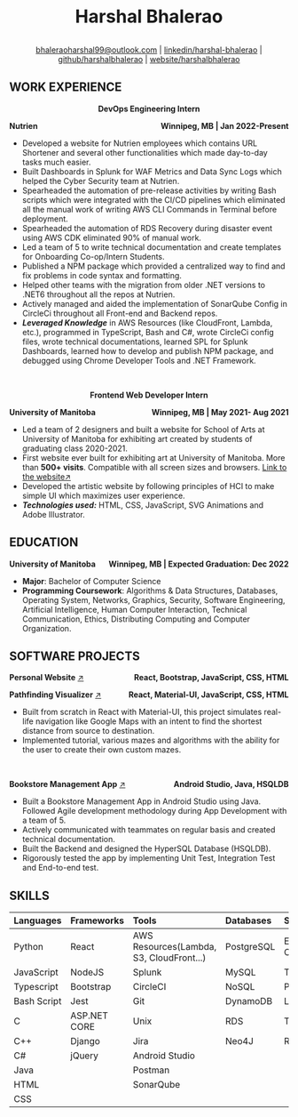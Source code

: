 

<p align="center" style="font-weight:bold; font-size: xx-large;">Harshal Bhalerao</p>
<p align="center">
  <span>
    <a href="mailto: bhaleraoharshal99@outlook.com">bhaleraoharshal99@outlook.com</a> |
    <a href="https://ca.linkedin.com/in/harshal-bhalerao-a6072a1b0">linkedin/harshal-bhalerao</a> |
    <a href="https://github.com/HarshalBhalerao">github/harshalbhalerao</a> |
    <a href="https://harshalbhalerao.github.io/Website/">website/harshalbhalerao</a>
  </span>
</p>

## WORK EXPERIENCE

<p align="center" style="font-weight:bold;">DevOps Engineering Intern</p>

<span style="font-weight: bold;">Nutrien</span><span style="float: right; font-weight: bold;">Winnipeg, MB | Jan 2022-Present</span>

- Developed a website for Nutrien employees which contains URL Shortener and several other functionalities which made day-to-day tasks much easier.
- Built Dashboards in Splunk for WAF Metrics and Data Sync Logs which helped the Cyber Security team at Nutrien.
- Spearheaded the automation of pre-release activities by writing Bash scripts which were integrated with the CI/CD pipelines which eliminated all the manual work of writing AWS CLI Commands in Terminal before deployment.
- Spearheaded the automation of RDS Recovery during disaster event using AWS CDK eliminated 90% of manual work.
- Led a team of 5 to write technical documentation and create templates for Onboarding Co-op/Intern Students.
- Published a NPM package which provided a centralized way to find and fix problems in code syntax and formatting.
- Helped other teams with the migration from older .NET versions to .NET6 throughout all the repos at Nutrien.
- Actively managed and aided the implementation of SonarQube Config in CircleCi throughout all Front-end and Backend repos.
- ***Leveraged Knowledge*** in AWS Resources (like CloudFront, Lambda, etc.), programmed in TypeScript, Bash and C#, wrote CircleCi config files, wrote technical documentations, learned SPL for Splunk Dashboards, learned how to develop and publish NPM package, and debugged using Chrome Developer Tools and .NET Framework.

<br />

<p align="center" style="font-weight:bold;">Frontend Web Developer Intern</p>

<span style="font-weight: bold;">University of Manitoba</span><span style="float: right; font-weight: bold;">Winnipeg, MB | May 2021- Aug 2021</span>
- Led a team of 2 designers and built a website for School of Arts at University of Manitoba for exhibiting art created by students of graduating class 2020-2021.
- First website ever built for exhibiting art at University of Manitoba. More than **500+ visits**. Compatible with all screen sizes and browsers. [Link to the website↗️](https://www.soaexhibitions.ca)
- Developed the artistic website by following principles of HCI to make simple UI which maximizes user experience.
- ***Technologies used:*** HTML, CSS, JavaScript, SVG Animations and Adobe Illustrator.


## EDUCATION

<span style="font-weight: bold;">University of Manitoba</span><span style="float: right; font-weight: bold;">Winnipeg, MB | Expected Graduation: Dec 2022</span>
- **Major**: Bachelor of Computer Science
- **Programming Coursework**: Algorithms & Data Structures, Databases, Operating System, Networks, Graphics, Security, Software Engineering, Artificial Intelligence, Human Computer Interaction, Technical Communication, Ethics, Distributing Computing and Computer Organization.


## SOFTWARE PROJECTS
<span style="font-weight: bold;">Personal Website</span> [↗️](https://harshalbhalerao.github.io/Website/)
<span style="float: right; font-weight:bold;">React, Bootstrap, JavaScript, CSS, HTML</span>
<br />

<span style="font-weight: bold;">Pathfinding Visualizer</span> [↗️](https://harshalbhalerao.github.io/PathVisualizerV2/)
<span style="float: right; font-weight:bold;">React, Material-UI, JavaScript, CSS, HTML</span>

-  Built from scratch in React with Material-UI, this project simulates real-life navigation like Google Maps with an intent to find the shortest distance from source to destination.
- Implemented tutorial, various mazes and algorithms with the ability for the user to create their own custom mazes.
<br />

<span style="font-weight: bold;">Bookstore Management App</span> [↗️](https://github.com/HarshalBhalerao/BookStore-App)
<span style="float: right; font-weight:bold;">Android Studio, Java, HSQLDB</span>
- Built a Bookstore Management App in Android Studio using Java. Followed Agile development methodology during App Development with a team of 5.
- Actively communicated with teammates on regular basis and created technical documentation.
- Built the Backend and designed the HyperSQL Database (HSQLDB).
- Rigorously tested the app by implementing Unit Test, Integration Test and End-to-end test.


## SKILLS

| Languages  | Frameworks          | Tools                                   | Databases              | Soft Skills           |
|:-----------|:--------------------|:----------------------------------------|:-----------------------|:----------------------|
| Python     | React               | AWS Resources(Lambda, S3, CloudFront...)| PostgreSQL             | Effective Communicator|
| JavaScript | NodeJS              | Splunk                                  | MySQL                  | Technical Writer      |
| Typescript | Bootstrap           | CircleCI                                | NoSQL                  | Public Speaker        |
| Bash Script| Jest                | Git                                     | DynamoDB               | Leadership            |
| C          | ASP.NET CORE        | Unix                                    | RDS                    | Teamwork              |
| C++        | Django              | Jira                                    | Neo4J                  | Resourcefulness       |
| C#         | jQuery              | Android Studio                          |                        |                       |
| Java       |                     | Postman                                 |                        |                       |
| HTML       |                     | SonarQube                               |                        |                       |
| CSS        |                     |                                         |                        |                       |


